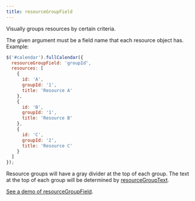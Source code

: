 ```yaml
---
title: resourceGroupField
---
```


Visually groups resources by certain criteria.

The given argument must be a field name that each resource object has. Example:

```js
$('#calendar').fullCalendar({
  resourceGroupField: 'groupId',
  resources: [
    {
      id: 'A',
      groupId: '1',
      title: 'Resource A'
    },
    {
      id: 'B',
      groupId: '1',
      title: 'Resource B'
    },
    {
      id: 'C',
      groupId: '2',
      title: 'Resource C'
    }
  ]
});
```

Resource groups will have a gray divider at the top of each group. The text at the top of each group will be determined by [resourceGroupText](resourceGroupText).

[See a demo of resourceGroupField](timeline-resourceGroupField-demo).

